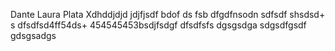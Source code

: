 Dante
Laura Plata
Xdhddjdjd
jdjfjsdf
bdof
ds
fsb
dfgdfnsodn
sdfsdf
shsdsd+
s
dfsdfsd4ff54ds+
454545453bsdjfsdgf
dfsdfsfs
dgsgsdga
sdgsdfgsdf
gdsgsadgs

